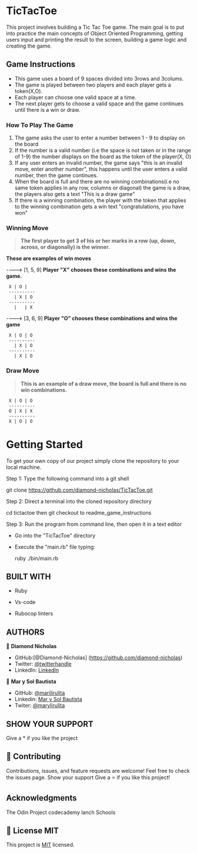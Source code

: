 # TicTacToe
This project involves building a Tic Tac Toe game. The main goal is to put into practice the main concepts of Object Oriented Programming, getting users input and printing the result to the screen, building a game logic and creating the game.

## Game Instructions
* This game uses a board of 9 spaces divided into  3rows and 3colums.
* The game is played between two players and each player gets a token(X,O).
* Each player can choose one valid space at a time.
* The next player gets to choose a valid space and the game continues until there is a win or draw.

### How To Play The Game
1. The game asks the user to enter a number between 1 - 9 to display on the board
2. If the number is a valid number (i.e the space is not taken or in the range of 1-9) the number displays on the board as the token of the player(X, O)
3. If any user enters an invalid number, the game says "this is an invalid move, enter another number", this happens until the user enters a valid number, then the game continues.
4. When the board is full and there are no winning combinations(i.e no same token applies in any row, columns or diagonal) the game is a draw, the players also gets a text "This is a draw game"
5. If there is a winning combination, the player with the token that applies to the winning combination gets a win text "congratulations, you have won"

### Winning Move
>**The first player to get 3 of his or her marks in a row (up, down, across, or diagonally) is the winner.**

**These are examples of win moves**

 ----> [1, 5, 9] **Player "X" chooses these combinations and wins the game.**

     X | O |   
     ----------
       | X | O
     ----------
       |   | X

 ----> [3, 6, 9] **Player "O" chooses these combinations and wins the game**

     X | O | O  
     ----------
       | X | O
     ----------
       | X | O

### Draw Move
> **This is an example of a draw move, the board is full and there is no win combinations.**

     X | O | O
     ----------
     O | X | X
     ----------
     X | O | O


# Getting Started

To get your own copy of our project simply clone the repository to your local machine.

Step 1: Type the following command into a git shell

git clone https://github.com/diamond-nicholas/TicTacToe.git

Step 2: Direct a terminal into the cloned repository directory

cd tictactoe then git checkout to readme_game_instructions

Step 3: Run the program from command line, then open it in a text editor

- Go into the "TicTacToe" directory
- Execute the "main.rb" file typing:

   ruby ./bin/main.rb

## BUILT WITH
- Ruby

- Vs-code

- Rubocop linters


## AUTHORS
👤 **Diamond Nicholas**
- GitHub:[@Diamond-Nicholas] (https://github.com/diamond-nicholas)
- Twitter: [@twitterhandle](https://twitter.com/diamondnich)
- LinkedIn: [LinkedIn](https://www.linkedin.com/in/diamond-nicholas/)


👤 **Mar y Sol Bautista**
- GitHub: [@marilirulita](https://github.com/marilirulita)
- Linkedin: [Mar y Sol Bautista](https://www.linkedin.com/in/mar-y-sol-bautista-alvarez-5a6894151/)
- Twiter: [@marylirulita](https://twitter.com/marylirulita)


## SHOW YOUR SUPPORT
Give a \* if you like the project

## 🤝 Contributing
Contributions, issues, and feature requests are welcome!
Feel free to check the issues page. Show your support
Give a ⭐️ if you like this project!

## Acknowledgments
The Odin Project
codecademy
lanch Schools


## 📝 License MIT
This project is [MIT](./LICENSE) licensed.
